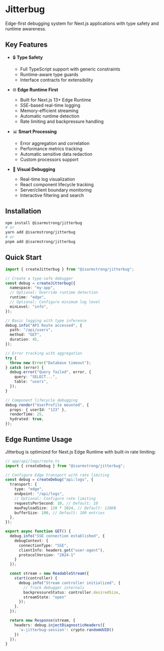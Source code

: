 # Jitterbug

Edge-first debugging system for Next.js applications with type safety and runtime awareness.

## Key Features

- 🔒 **Type Safety**

  - Full TypeScript support with generic constraints
  - Runtime-aware type guards
  - Interface contracts for extensibility

- 🌐 **Edge Runtime First**

  - Built for Next.js 13+ Edge Runtime
  - SSE-based real-time logging
  - Memory-efficient streaming
  - Automatic runtime detection
  - Rate limiting and backpressure handling

- 📊 **Smart Processing**

  - Error aggregation and correlation
  - Performance metrics tracking
  - Automatic sensitive data redaction
  - Custom processors support

- 🎯 **Visual Debugging**
  - Real-time log visualization
  - React component lifecycle tracking
  - Server/client boundary monitoring
  - Interactive filtering and search

## Installation

```bash
npm install @isarmstrong/jitterbug
# or
yarn add @isarmstrong/jitterbug
# or
pnpm add @isarmstrong/jitterbug
```

## Quick Start

```typescript
import { createJitterbug } from "@isarmstrong/jitterbug";

// Create a type-safe debugger
const debug = createJitterbug({
  namespace: "my-app",
  // Optional: Override runtime detection
  runtime: "edge",
  // Optional: Configure minimum log level
  minLevel: "info",
});

// Basic logging with type inference
debug.info("API Route accessed", {
  path: "/api/users",
  method: "GET",
  duration: 45,
});

// Error tracking with aggregation
try {
  throw new Error("Database timeout");
} catch (error) {
  debug.error("Query failed", error, {
    query: "SELECT...",
    table: "users",
  });
}

// Component lifecycle debugging
debug.render("UserProfile mounted", {
  props: { userId: "123" },
  renderTime: 25,
  hydrated: true,
});
```

## Edge Runtime Usage

Jitterbug is optimized for Next.js Edge Runtime with built-in rate limiting:

```typescript
// app/api/logs/route.ts
import { createDebug } from "@isarmstrong/jitterbug";

// Configure Edge transport with rate limiting
const debug = createDebug("api:logs", {
  transport: {
    type: "edge",
    endpoint: "/api/logs",
    // Optional: Configure rate limiting
    requestsPerSecond: 10, // Default: 10
    maxPayloadSize: 128 * 1024, // Default: 128KB
    bufferSize: 100, // Default: 100 entries
  },
});

export async function GET() {
  debug.info("SSE connection established", {
    debugContext: {
      connectionType: "SSE",
      clientInfo: headers.get("user-agent"),
      protocolVersion: "2024-1"
    }
  });

  const stream = new ReadableStream({
    start(controller) {
      debug.info("Stream controller initialized", {
        // Track debugger internals
        backpressureStatus: controller.desiredSize,
        streamState: "open"
      });
    },
  });

  return new Response(stream, {
    headers: debug.injectDiagnosticHeaders({
      'x-jitterbug-session': crypto.randomUUID()
    })
  });
}
```